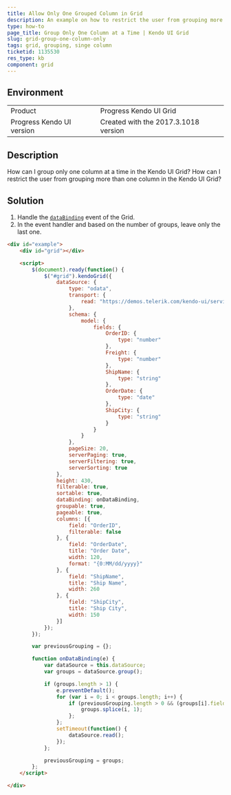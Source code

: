 ```yaml
---
title: Allow Only One Grouped Column in Grid
description: An example on how to restrict the user from grouping more than one column in the Kendo UI Grid.
type: how-to
page_title: Group Only One Column at a Time | Kendo UI Grid
slug: grid-group-one-column-only
tags: grid, grouping, singe column
ticketid: 1135530
res_type: kb
component: grid
---
```


## Environment

<table>
 <tr>
  <td>Product</td>
  <td>Progress Kendo UI Grid</td>
 </tr>
 <tr>
  <td>Progress Kendo UI version</td>
  <td>Created with the 2017.3.1018 version</td>
 </tr>
</table>

## Description

How can I group only one column at a time in the Kendo UI Grid? How can I restrict the user from grouping more than one column in the Kendo UI Grid?

## Solution

1. Handle the [`dataBinding`](https://docs.telerik.com/kendo-ui/api/javascript/ui/grid#events-dataBinding) event of the Grid.
1. In the event handler and based on the number of groups, leave only the last one.

```html
<div id="example">
    <div id="grid"></div>

    <script>
        $(document).ready(function() {
            $("#grid").kendoGrid({
                dataSource: {
                    type: "odata",
                    transport: {
                        read: "https://demos.telerik.com/kendo-ui/service/Northwind.svc/Orders"
                    },
                    schema: {
                        model: {
                            fields: {
                                OrderID: {
                                    type: "number"
                                },
                                Freight: {
                                    type: "number"
                                },
                                ShipName: {
                                    type: "string"
                                },
                                OrderDate: {
                                    type: "date"
                                },
                                ShipCity: {
                                    type: "string"
                                }
                            }
                        }
                    },
                    pageSize: 20,
                    serverPaging: true,
                    serverFiltering: true,
                    serverSorting: true
                },
                height: 430,
                filterable: true,
                sortable: true,
                dataBinding: onDataBinding,
                groupable: true,
                pageable: true,
                columns: [{
                    field: "OrderID",
                    filterable: false
                }, {
                    field: "OrderDate",
                    title: "Order Date",
                    width: 120,
                    format: "{0:MM/dd/yyyy}"
                }, {
                    field: "ShipName",
                    title: "Ship Name",
                    width: 260
                }, {
                    field: "ShipCity",
                    title: "Ship City",
                    width: 150
                }]
            });
        });

        var previousGrouping = {};

        function onDataBinding(e) {
            var dataSource = this.dataSource;
            var groups = dataSource.group();

            if (groups.length > 1) {
                e.preventDefault();
                for (var i = 0; i < groups.length; i++) {
                    if (previousGrouping.length > 0 && (groups[i].field == previousGrouping[0].field)) {
                        groups.splice(i, 1);
                    };
                };
                setTimeout(function() {
                    dataSource.read();
                });
            };

            previousGrouping = groups;
        };
    </script>

</div>
```
